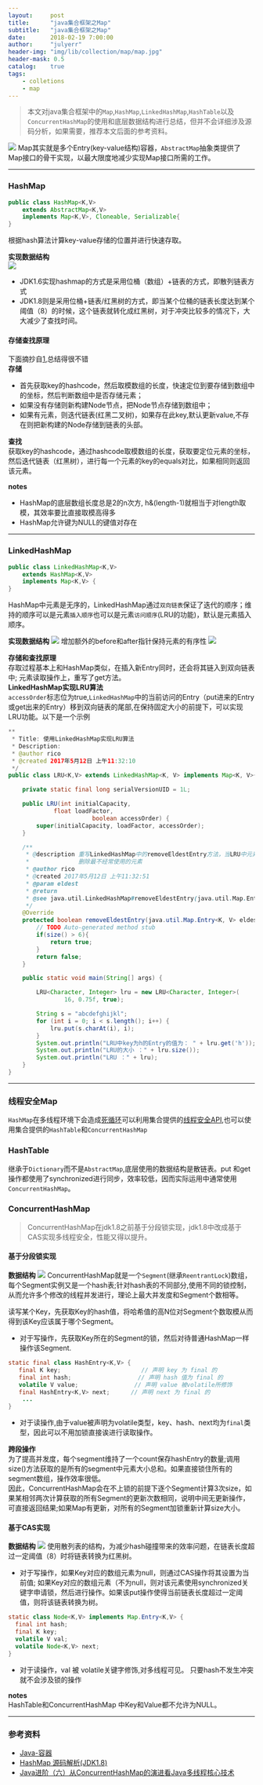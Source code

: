 ```yaml
---
layout:     post
title:      "java集合框架之Map"
subtitle:   "java集合框架之Map"
date:       2018-02-19 7:00:00
author:     "julyerr"
header-img: "img/lib/collection/map/map.jpg"
header-mask: 0.5
catalog: 	true
tags:
    - colletions
    - map
---
```


>本文对java集合框架中的`Map`,`HashMap`,`LinkedHashMap`,`HashTable`以及`ConcurrentHashMap`的使用和底层数据结构进行总结，但并不会详细涉及源码分析，如果需要，推荐本文后面的参考资料。

![](/img/lib/collection/map/map-inherit.png)
Map其实就是多个Entry(key-value结构)容器，`AbstractMap`抽象类提供了Map接口的骨干实现，以最大限度地减少实现Map接口所需的工作。

---
### HashMap
```java
public class HashMap<K,V>
    extends AbstractMap<K,V>
    implements Map<K,V>, Cloneable, Serializable{
}
```
根据hash算法计算key-value存储的位置并进行快速存取。<br>

**实现数据结构**<br>
![](/img/lib/collection/map/hashmap-structure.png)

- JDK1.6实现hashmap的方式是采用位桶（数组）+链表的方式，即散列链表方式
- JDK1.8则是采用位桶+链表/红黑树的方式，即当某个位桶的链表长度达到某个阈值（8）的时候，这个链表就转化成红黑树，对于冲突比较多的情况下，大大减少了查找时间。

#### 存储查找原理
下面摘抄自[1](https://www.jianshu.com/p/b2d611c01bf3),总结得很不错<br>
**存储**<br>

- 首先获取key的hashcode，然后取模数组的长度，快速定位到要存储到数组中的坐标，然后判断数组中是否存储元素；
- 如果没有存储则新构建Node节点，把Node节点存储到数组中；
- 如果有元素，则迭代链表(红黑二叉树)，如果存在此key,默认更新value,不存在则把新构建的Node存储到链表的头部。

**查找**<br>
获取key的hashcode，通过hashcode取模数组的长度，获取要定位元素的坐标，然后迭代链表（红黑树），进行每一个元素的key的equals对比，如果相同则返回该元素。<br>

**notes**

- HashMap的底层数组长度总是2的n次方, h&(length-1)就相当于对length取模，其效率要比直接取模高得多
- HashMap允许键为NULL的键值对存在

---
### LinkedHashMap
```java
public class LinkedHashMap<K,V>
    extends HashMap<K,V>
    implements Map<K,V> {
}
```
HashMap中元素是无序的，LinkedHashMap通过`双向链表`保证了迭代的顺序；维持的顺序可以是元素`插入顺序`也可以是元素`访问顺序`(LRU的功能)，默认是元素插入顺序。<br>

**实现数据结构**
![](/img/lib/collection/map/linkedhashmap.png)
增加额外的before和after指针保持元素的有序性
![](/img/lib/collection/map/linkedhashmap-entry.png)

**存储和查找原理**<br>
存取过程基本上和HashMap类似，在插入新Entry同时，还会将其链入到双向链表中;
元素读取操作上，重写了get方法。<br>
**LinkedHashMap实现LRU算法**<br>
`accessOrder`标志位为true,`LinkedHashMap`中的当前访问的Entry（put进来的Entry或get出来的Entry）移到双向链表的尾部,在保持固定大小的前提下，可以实现LRU功能。以下是一个示例
```java
**        
 * Title: 使用LinkedHashMap实现LRU算法    
 * Description: 
 * @author rico       
 * @created 2017年5月12日 上午11:32:10    
 */      
public class LRU<K,V> extends LinkedHashMap<K, V> implements Map<K, V>{

    private static final long serialVersionUID = 1L;

    public LRU(int initialCapacity,
             float loadFactor,
                        boolean accessOrder) {
        super(initialCapacity, loadFactor, accessOrder);
    }

    /** 
     * @description 重写LinkedHashMap中的removeEldestEntry方法，当LRU中元素多余6个时，
     *              删除最不经常使用的元素
     * @author rico       
     * @created 2017年5月12日 上午11:32:51      
     * @param eldest
     * @return     
     * @see java.util.LinkedHashMap#removeEldestEntry(java.util.Map.Entry)     
     */  
    @Override
    protected boolean removeEldestEntry(java.util.Map.Entry<K, V> eldest) {
        // TODO Auto-generated method stub
        if(size() > 6){
            return true;
        }
        return false;
    }

    public static void main(String[] args) {

        LRU<Character, Integer> lru = new LRU<Character, Integer>(
                16, 0.75f, true);

        String s = "abcdefghijkl";
        for (int i = 0; i < s.length(); i++) {
            lru.put(s.charAt(i), i);
        }
        System.out.println("LRU中key为h的Entry的值为： " + lru.get('h'));
        System.out.println("LRU的大小 ：" + lru.size());
        System.out.println("LRU ：" + lru);
    }
}
```

---
### 线程安全Map
`HashMap`在多线程环境下会造成[死循环](https://coolshell.cn/articles/9606.html)可以利用集合提供的[线程安全API](http://julyerr.club/2018/02/18/collection-list/#集合线程安全),也可以使用集合提供的`HashTable`和`ConcurrentHashMap`

### HashTable
继承于`Dictionary`而不是`AbstractMap`,底层使用的数据结构是散链表。put 和get操作都使用了synchronized进行同步，效率较低，因而实际运用中通常使用`ConcurrentHashMap`。


### ConcurrentHashMap
>ConcurrentHashMap在jdk1.8之前基于分段锁实现，jdk1.8中改成基于CAS实现多线程安全，性能又得以提升。

#### 基于分段锁实现
**数据结构**
![](/img/lib/collection/map/segment-map.jpg)
ConcurrentHashMap就是一个`Segment`(继承`ReentrantLock`)数组，每个Segment实例又是一个hash表;针对hash表的不同部分,使用不同的锁控制，从而允许多个修改的线程并发进行，理论上最大并发度和Segment个数相等。<br>

读写某个Key，先获取Key的hash值，将哈希值的高N位对Segment个数取模从而得到该Key应该属于哪个Segment。

- 对于写操作，先获取Key所在的Segment的锁，然后对待普通HashMap一样操作该Segment.

```java
static final class HashEntry<K,V> {
   final K key;                       // 声明 key 为 final 的
   final int hash;                   // 声明 hash 值为 final 的
   volatile V value;                // 声明 value 被volatile所修饰
   final HashEntry<K,V> next;      // 声明 next 为 final 的
	...
}
```
- 对于读操作,由于value被声明为volatile类型，key、hash、next均为`final`类型，因此可以不用加锁直接诶进行读取操作。

**跨段操作**<br>
为了提高并发度，每个segment维持了一个count保存hashEntry的数量;调用size()方法获取的是所有的segment中元素大小总和。如果直接锁住所有的segment数组，操作效率很低。<br>因此，ConcurrentHashMap会在不上锁的前提下逐个Segment计算3次size，如果某相邻两次计算获取的所有Segment的更新次数相同，说明中间无更新操作，可直接返回结果;如果Map有更新，对所有的Segment加锁重新计算size大小。

#### 基于CAS实现
**数据结构**
![](/img/lib/collection/map/concurrent-rb-structure.png)
使用散列表的结构，为减少hash碰撞带来的效率问题，在链表长度超过一定阈值（8）时将链表转换为红黑树。

- 对于写操作，如果Key对应的数组元素为null，则通过CAS操作将其设置为当前值;
如果Key对应的数组元素（不为null，则对该元素使用synchronized关键字申请锁，然后进行操作。如果该put操作使得当前链表长度超过一定阈值，则将该链表转换为树。

```java
static class Node<K,V> implements Map.Entry<K,V> {
  final int hash;
  final K key;
  volatile V val;
  volatile Node<K,V> next;
}
```
- 对于读操作，val 被 volatile关键字修饰,对多线程可见。
只要hash不发生冲突就不会涉及锁的操作

**notes**<br>
HashTable和ConcurrentHashMap 中Key和Value都不允许为NULL。


---
### 参考资料
- [Java-容器](http://blog.csdn.net/justloveyou_/article/category/6485749)
- [HashMap 源码解析(JDK1.8)](https://www.jianshu.com/p/b2d611c01bf3)
- [Java进阶（六）从ConcurrentHashMap的演进看Java多线程核心技术](http://www.jasongj.com/java/concurrenthashmap/)